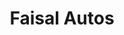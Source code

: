 ---
title: "Faisal Autos"
url: /karachi/faisal-autos-federal-b-area-karimabad-block-3-gulberg-town/
shop: motorcycle
---